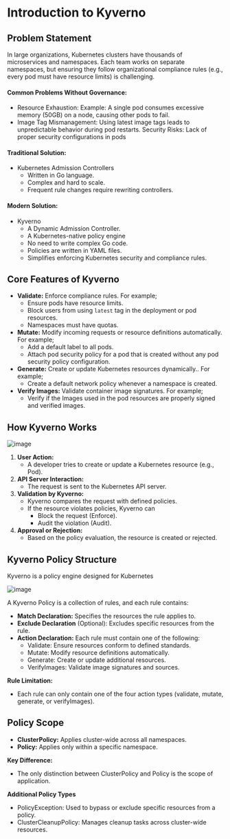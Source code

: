 # Introduction to Kyverno

## Problem Statement

In large organizations, Kubernetes clusters have thousands of microservices and namespaces. Each team works on separate namespaces, but ensuring they follow organizational compliance rules (e.g., every pod must have resource limits) is challenging.

#### Common Problems Without Governance:
- Resource Exhaustion: Example: A single pod consumes excessive memory (50GB) on a node, causing other pods to fail.
- Image Tag Mismanagement: Using latest image tags leads to unpredictable behavior during pod restarts.
Security Risks: Lack of proper security configurations in pods

#### Traditional Solution:
- Kubernetes Admission Controllers
    - Written in Go language.
    - Complex and hard to scale.
    - Frequent rule changes require rewriting controllers.

#### Modern Solution:
- Kyverno
    - A Dynamic Admission Controller.
    - A Kubernetes-native policy engine
    - No need to write complex Go code.
    - Policies are written in YAML files.
    - Simplifies enforcing Kubernetes security and compliance rules.

## Core Features of Kyverno

- **Validate:** Enforce compliance rules. For example;
    - Ensure pods have resource limits.
    - Block users from using `latest` tag in the deployment or pod resources.
    - Namespaces must have quotas.
- **Mutate:** Modify incoming requests or resource definitions automatically. For example;
    - Add a default label to all pods.
    - Attach pod security policy for a pod that is created without any pod security policy configuration.
- **Generate:** Create or update Kubernetes resources dynamically.. For example;
    - Create a default network policy whenever a namespace is created.
- **Verify Images:** Validate container image signatures. For example;
    - Verify if the Images used in the pod resources are properly signed and verified images.

## How Kyverno Works

![image](https://user-images.githubusercontent.com/43399466/219931795-dce93e3b-9f78-42ef-ba5e-9aa685252e2f.png)

1. **User Action:** 
    - A developer tries to create or update a Kubernetes resource (e.g., Pod).
2. **API Server Interaction:**
    - The request is sent to the Kubernetes API server.
3. **Validation by Kyverno:**
    - Kyverno compares the request with defined policies.
    - If the resource violates policies, Kyverno can
        - Block the request (Enforce).
        - Audit the violation (Audit).
4. **Approval or Rejection:**
    - Based on the policy evaluation, the resource is created or rejected.

## Kyverno Policy Structure

Kyverno is a policy engine designed for Kubernetes

![image](https://user-images.githubusercontent.com/43399466/219931973-14c0f501-ae49-4cab-9da5-b01950cc308f.png)

A Kyverno Policy is a collection of rules, and each rule contains:
- **Match Declaration:** Specifies the resources the rule applies to.
- **Exclude Declaration** (Optional): Excludes specific resources from the rule.
- **Action Declaration:** Each rule must contain one of the following:
    - Validate: Ensure resources conform to defined standards.
    - Mutate: Modify resource definitions automatically.
    - Generate: Create or update additional resources.
    - VerifyImages: Validate image signatures and sources.

**Rule Limitation:**
- Each rule can only contain one of the four action types (validate, mutate, generate, or verifyImages).

## Policy Scope

- **ClusterPolicy:** Applies cluster-wide across all namespaces.
- **Policy:** Applies only within a specific namespace.

**Key Difference:**
- The only distinction between ClusterPolicy and Policy is the scope of application.

**Additional Policy Types**
- PolicyException: Used to bypass or exclude specific resources from a policy.
- ClusterCleanupPolicy: Manages cleanup tasks across cluster-wide resources.


